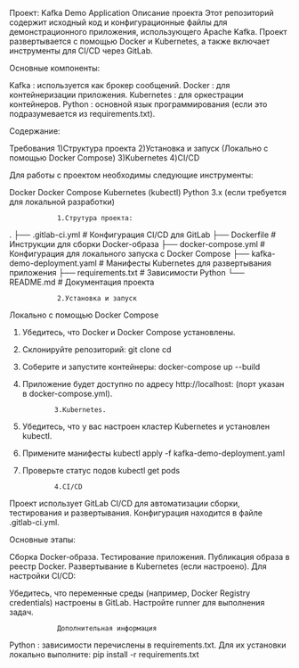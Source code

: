 Проект: Kafka Demo Application
Описание проекта
Этот репозиторий содержит исходный код и конфигурационные файлы для демонстрационного приложения, использующего Apache Kafka. Проект развертывается с помощью Docker и Kubernetes, а также включает инструменты для CI/CD через GitLab.

Основные компоненты:

Kafka : используется как брокер сообщений.
Docker : для контейнеризации приложения.
Kubernetes : для оркестрации контейнеров.
Python : основной язык программирования (если это подразумевается из requirements.txt).

Содержание:

Требования
1)Структура проекта
2)Установка и запуск (Локально с помощью Docker Compose)
3)Kubernetes
4)CI/CD


Для работы с проектом необходимы следующие инструменты:

Docker 
Docker Compose 
Kubernetes (kubectl) 
Python 3.x (если требуется для локальной разработки)


				1.Струтура проекта:

.
├── .gitlab-ci.yml          # Конфигурация CI/CD для GitLab
├── Dockerfile              # Инструкции для сборки Docker-образа
├── docker-compose.yml      # Конфигурация для локального запуска с Docker Compose
├── kafka-demo-deployment.yaml # Манифесты Kubernetes для развертывания приложения
├── requirements.txt        # Зависимости Python
└── README.md               # Документация проекта

				2.Установка и запуск
Локально с помощью Docker Compose
1.	Убедитесь, что Docker и Docker Compose установлены.
2.	Склонируйте репозиторий:
		git clone <repository-url>
		cd <repository-directory>
3.	Соберите и запустите контейнеры:
		docker-compose up --build
4.	Приложение будет доступно по адресу http://localhost:<port> (порт указан в docker-compose.yml).

				3.Kubernetes.
1.	Убедитесь, что у вас настроен кластер Kubernetes и установлен kubectl.
2.	Примените манифесты
		kubectl apply -f kafka-demo-deployment.yaml
3.	Проверьте статус подов
		kubectl get pods 

				4.CI/CD
Проект использует GitLab CI/CD для автоматизации сборки, тестирования и развертывания. 
Конфигурация находится в файле .gitlab-ci.yml.

Основные этапы:

Сборка Docker-образа.
Тестирование приложения.
Публикация образа в реестр Docker.
Развертывание в Kubernetes (если настроено).
Для настройки CI/CD:

Убедитесь, что переменные среды (например, Docker Registry credentials) настроены в GitLab.
Настройте runner для выполнения задач.

				Дополнительная информация
Python : зависимости перечислены в requirements.txt. Для их установки локально выполните:
	pip install -r requirements.txt


